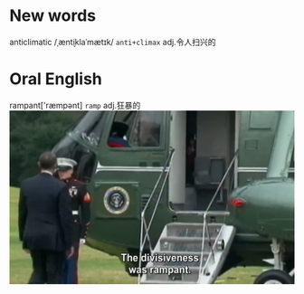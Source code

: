 # New words
anticlimatic  /ˌænt̬iklaˈmætɪk/ `anti+climax` adj.令人扫兴的

# Oral English

rampant['ræmpənt] `ramp` adj.狂暴的
![20210525184656](https://raw.githubusercontent.com/zxc2012/image/main/20210525184656.png)
